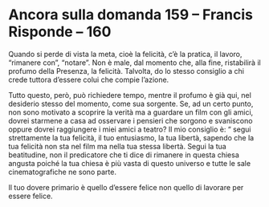 # Ancora sulla domanda 159 – Francis Risponde – 160

Quando si perde di vista la meta, cioè la felicità, c’è la pratica, il lavoro, “rimanere con”, “notare”. Non è male, dal momento che, alla fine, ristabilirà il profumo della Presenza, la felicità. Talvolta, do lo stesso consiglio a chi crede tuttora d’essere colui che compie l’azione.

Tutto questo, però, può richiedere tempo, mentre il profumo è già qui, nel desiderio stesso del momento, come sua sorgente. Se, ad un certo punto, non sono motivato a scoprire la verità ma a guardare un film con gli amici, dovrei starmene a casa ad osservare i pensieri che sorgono e svaniscono oppure dovrei raggiungere i miei amici a teatro? Il mio consiglio è: “ segui strettamente la tua felicità, il tuo entusiasmo, la tua libertà, sapendo che la tua felicità non sta nel film ma nella tua stessa libertà. Segui la tua beatitudine, non il predicatore che ti dice di rimanere in questa chiesa angusta poiché la tua chiesa è più vasta di questo universo e tutte le sale cinematografiche ne sono parte.

Il tuo dovere primario è quello d’essere felice non quello di lavorare per essere felice.
